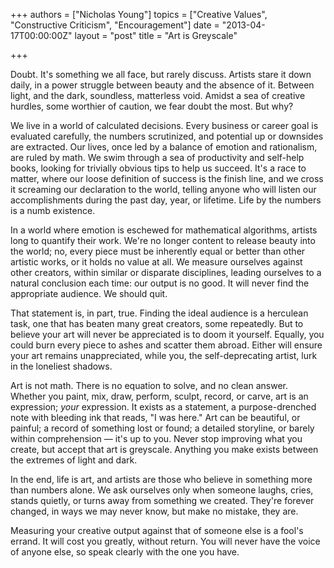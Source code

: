 +++
authors = ["Nicholas Young"]
topics = ["Creative Values", "Constructive Criticism", "Encouragement"]
date = "2013-04-17T00:00:00Z"
layout = "post"
title = "Art is Greyscale"

+++

Doubt. It's something we all face, but rarely discuss. Artists stare it down daily, in a power struggle between beauty and the absence of it. Between light, and the dark, soundless, matterless void. Amidst a sea of creative hurdles, some worthier of caution, we fear doubt the most. But why?

We live in a world of calculated decisions. Every business or career goal is evaluated carefully, the numbers scrutinized, and potential up or downsides are extracted. Our lives, once led by a balance of emotion and rationalism, are ruled by math. We swim through a sea of productivity and self-help books, looking for trivially obvious tips to help us succeed. It's a race to matter, where our loose definition of success is the finish line, and we cross it screaming our declaration to the world, telling anyone who will listen our accomplishments during the past day, year, or lifetime. Life by the numbers is a numb existence.

In a world where emotion is eschewed for mathematical algorithms, artists long to quantify their work. We're no longer content to release beauty into the world; no, every piece must be inherently equal or better than other artistic works, or it holds no value at all. We measure ourselves against other creators, within similar or disparate disciplines, leading ourselves to a natural conclusion each time: our output is no good. It will never find the appropriate audience. We should quit.

That statement is, in part, true. Finding the ideal audience is a herculean task, one that has beaten many great creators, some repeatedly. But to believe your art will never be appreciated is to doom it yourself. Equally, you could burn every piece to ashes and scatter them abroad. Either will ensure your art remains unappreciated, while you, the self-deprecating artist, lurk in the loneliest shadows.

Art is not math. There is no equation to solve, and no clean answer. Whether you paint, mix, draw, perform, sculpt, record, or carve, art is an expression; _your_ expression. It exists as a statement, a purpose-drenched note with bleeding ink that reads, "I was here." Art can be beautiful, or painful; a record of something lost or found; a detailed storyline, or barely within comprehension &mdash; it's up to you. Never stop improving what you create, but accept that art is greyscale. Anything you make exists between the extremes of light and dark.

In the end, life is art, and artists are those who believe in something more than numbers alone. We ask ourselves only when someone laughs, cries, stands quietly, or turns away from something we created. They're forever changed, in ways we may never know, but make no mistake, they are.

Measuring your creative output against that of someone else is a fool's errand. It will cost you greatly, without return. You will never have the voice of anyone else, so speak clearly with the one you have. 
